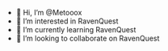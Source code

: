 - 👋 Hi, I’m @Metooox
- 👀 I’m interested in RavenQuest
- 🌱 I’m currently learning RavenQuest
- 💞️ I’m looking to collaborate on RavenQuest


<!---
Metooox/Metooox is a ✨ special ✨ repository because its `README.md` (this file) appears on your GitHub profile.
You can click the Preview link to take a look at your changes.
--->
